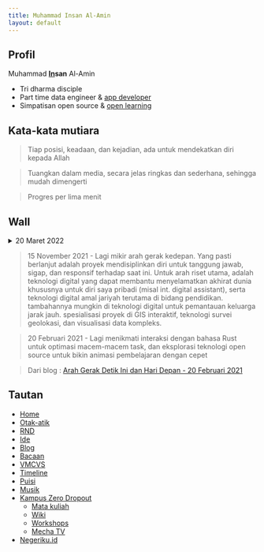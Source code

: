 ```yaml
---
title: Muhammad Insan Al-Amin
layout: default
---
```


## Profil
Muhammad **[In](https://id.linkedin.com/in/insan-al-amin)san** Al-Amin
- Tri dharma disciple
- Part time data engineer & [app developer](https://negeriku.id)
- Simpatisan open source & [open learning](https://mecha.id)

## Kata-kata mutiara
> Tiap posisi, keadaan, dan kejadian, ada untuk mendekatkan diri kepada Allah

> Tuangkan dalam media, secara jelas ringkas dan sederhana, sehingga mudah dimengerti

> Progres per lima menit

## Wall
<details>
  <summary>20 Maret 2022</summary>
  
  ```
  https://www.franklincovey.com/habit-2/, tujuan akhir itu ada untuk dikerjakan hari ini. 
  Jadi pribadi yang disiplin dan tanggung jawab, sigap dan responsif.
  Hal-hal yang jadi tujuan akhir dan amat prioritas untuk dilakukan seperti jadi anak, suami, dan ayah yang baik,
  serta jadi pribadi amanah yang solat khuyu, tepat waktu, jaga pandangan. 
  
  Lalu habit untuk mengantarkan ke tujuan bikin channel Youtube no. 1 bidang computer science untuk orang Indonesia,
  serta menyetarakan kemampuan research, development, & publication dengan para profesor dan asisten profesor MIT, CMU, Stanford, dan NUS.
  ```
  
</details>

> 15 November 2021 - Lagi mikir arah gerak kedepan. Yang pasti berlanjut adalah proyek mendisiplinkan diri untuk tanggung jawab, sigap, dan responsif terhadap saat ini. Untuk arah riset utama, adalah teknologi digital yang dapat membantu menyelamatkan akhirat dunia khususnya untuk diri saya pribadi (misal int. digital assistant), serta teknologi digital amal jariyah terutama di bidang pendidikan. tambahannya mungkin di teknologi digital untuk pemantauan keluarga jarak jauh. spesialisasi proyek di GIS interaktif, teknologi survei geolokasi, dan visualisasi data kompleks.

> 20 Februari 2021 - Lagi menikmati interaksi dengan bahasa Rust untuk optimasi macem-macem task, dan eksplorasi teknologi open source untuk bikin animasi pembelajaran dengan cepet

> Dari blog : [Arah Gerak Detik Ini dan Hari Depan - 20 Februari 2021](blog/2021/02/arah-gerak-detik-ini-dan-hari-depan/index.md)

## Tautan
- [Home](https://insanalamin.github.io)
- [Otak-atik](/skill)
- [RND](/research)
- [Ide](/ideas)
- [Blog](/blog)
- [Bacaan](/books)
- [VMCVS](/vmcvs)
- [Timeline](/timeline)
- [Puisi](/poetry)
- [Musik](/music)
- [Kampus Zero Dropout](https://mecha.id)
  - [Mata kuliah](https://mechaid.github.io/course-materials/)
  - [Wiki](https://mechaid.github.io/wiki/)
  - [Workshops](https://mechaid.github.io/workshops/)
  - [Mecha TV](https://www.youtube.com/channel/UCAHKfmOwqZrShZ3SPhReqtg)
- [Negeriku.id](https://negeriku.id)
